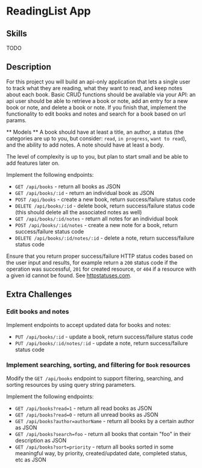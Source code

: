 # ReadingList App

## Skills
TODO

## Description

For this project you will build an api-only application that lets a single user to track what they are reading, what they want to read, and keep notes about each book. Basic CRUD functions should be available via your API: an api user should be able to retrieve a book or note, add an entry for a new book or note, and delete a book or note. If you finish that, implement the functionality to edit books and notes and search for a book based on url params.

** Models **
A book should have at least a title, an author, a status (the categories are up to you, but consider: `read`, `in progress`, `want to read`), and the ability to add notes. A note should have at least a body.

The level of complexity is up to you, but plan to start small and be able to add features later on.

Implement the following endpoints:

* `GET /api/books` - return all books as JSON
* `GET /api/books/:id` - return an individual book as JSON
* `POST /api/books` - create a new book, return success/failure status code
* `DELETE /api/books/:id` - delete book, return success/failure status code (this should delete all the associated notes as well)
* `GET /api/books/:id/notes` - return all notes for an individual book
* `POST /api/books/:id/notes` - create a new note for a book, return success/failure status code
* `DELETE /api/books/:id/notes/:id` - delete a note, return success/failure status code

Ensure that you return proper success/failure HTTP status codes based on the user input and results, for example return a `200` status code if the operation was successful, `201` for created resource, or `404` if a resource with a given id cannot be found. See [httpstatuses.com](https://httpstatuses.com).


## Extra Challenges

### Edit books and notes

Implement endpoints to accept updated data for books and notes:

* `PUT /api/books/:id` - update a book, return success/failure status code
* `PUT /api/books/:id/notes/:id` - update a note, return success/failure status code

### Implement searching, sorting, and filtering for `Book` resources

Modify the `GET /api/books` endpoint to support filtering, searching, and sorting resources by using query string parameters.

Implement the following endpoints:

* `GET /api/books?read=1` - return all read books as JSON
* `GET /api/books?read=0` - return all unread books as JSON
* `GET /api/books?author=authorName` - return all books by a certain author as JSON
* `GET /api/books?search=foo` - return all books that contain "foo" in their description as JSON
* `GET /api/books?sort=priority` - return all books sorted in some meaningful way, by priority, created/updated date, completed status, etc as JSON
